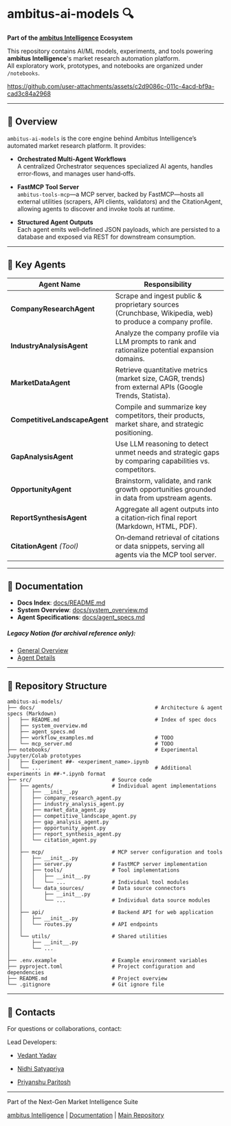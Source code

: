 # ambitus-ai-models 🔍

**Part of the [ambitus Intelligence](https://github.com/ambitus-intelligence) Ecosystem**

This repository contains AI/ML models, experiments, and tools powering **ambitus Intelligence**'s market research automation platform.  
All exploratory work, prototypes, and notebooks are organized under `/notebooks`.

https://github.com/user-attachments/assets/c2d9086c-011c-4acd-bf9a-cad3c84a2968

---

## 🚀 Overview

`ambitus-ai-models` is the core engine behind Ambitus Intelligence’s automated market research platform. It provides:

- **Orchestrated Multi‑Agent Workflows**  
  A centralized Orchestrator sequences specialized AI agents, handles error‑flows, and manages user hand‑offs.

- **FastMCP Tool Server**  
  `ambitus-tools-mcp`—a MCP server, backed by FastMCP—hosts all external utilities (scrapers, API clients, validators) and the CitationAgent, allowing agents to discover and invoke tools at runtime.

- **Structured Agent Outputs**  
  Each agent emits well‑defined JSON payloads, which are persisted to a database and exposed via REST for downstream consumption.

---

## 🔑 Key Agents

| Agent Name                     | Responsibility                                                                                           |
|--------------------------------|----------------------------------------------------------------------------------------------------------|
| **CompanyResearchAgent**       | Scrape and ingest public & proprietary sources (Crunchbase, Wikipedia, web) to produce a company profile. |
| **IndustryAnalysisAgent**      | Analyze the company profile via LLM prompts to rank and rationalize potential expansion domains.         |
| **MarketDataAgent**            | Retrieve quantitative metrics (market size, CAGR, trends) from external APIs (Google Trends, Statista). |
| **CompetitiveLandscapeAgent**  | Compile and summarize key competitors, their products, market share, and strategic positioning.          |
| **GapAnalysisAgent**           | Use LLM reasoning to detect unmet needs and strategic gaps by comparing capabilities vs. competitors.    |
| **OpportunityAgent**           | Brainstorm, validate, and rank growth opportunities grounded in data from upstream agents.               |
| **ReportSynthesisAgent**       | Aggregate all agent outputs into a citation‑rich final report (Markdown, HTML, PDF).                    |
| **CitationAgent** *(Tool)*     | On‑demand retrieval of citations or data snippets, serving all agents via the MCP tool server.          |
---

## 📖 Documentation

- **Docs Index**: [docs/README.md](docs/README.md)  
- **System Overview**: [docs/system_overview.md](docs/system_overview.md)  
- **Agent Specifications**: [docs/agent_specs.md](docs/agent_specs.md)

##### Legacy Notion (for archival reference only):  
- [General Overview][notion-general]
- [Agent Details][notion-agents]  

[notion-general]: https://vedantcantsleep.notion.site/ambitus
[notion-agents]: https://vedantcantsleep.notion.site/Architecture-1f11629c6c5081a5b6edfef830af579f  

---
## 📁 Repository Structure

```text
ambitus-ai-models/
├── docs/                                       # Architecture & agent specs (Markdown)
│   ├── README.md                               # Index of spec docs
│   ├── system_overview.md
│   ├── agent_specs.md
│   ├── workflow_examples.md                    # TODO
│   └── mcp_server.md                           # TODO
├── notebooks/                                  # Experimental Jupyter/Colab prototypes
│   ├── Experiment ##- <experiment_name>.ipynb   
│   └── ...                                     # Additional experiments in ##-*.ipynb format
├── src/                          # Source code
│   ├── agents/                   # Individual agent implementations
│   │   ├── __init__.py
│   │   ├── company_research_agent.py
│   │   ├── industry_analysis_agent.py
│   │   ├── market_data_agent.py
│   │   ├── competitive_landscape_agent.py
│   │   ├── gap_analysis_agent.py
│   │   ├── opportunity_agent.py
│   │   ├── report_synthesis_agent.py
│   │   └── citation_agent.py
│   │
│   ├── mcp/                      # MCP server configuration and tools
│   │   ├── __init__.py
│   │   ├── server.py             # FastMCP server implementation
│   │   ├── tools/                # Tool implementations
│   │   │   ├── __init__.py
│   │   │   └── ...               # Individual tool modules
│   │   └── data_sources/         # Data source connectors
│   │       ├── __init__.py
│   │       └── ...               # Individual data source modules
│   │
│   ├── api/                      # Backend API for web application
│   │   ├── __init__.py
│   │   └── routes.py             # API endpoints
│   │
│   └── utils/                    # Shared utilities
│       ├── __init__.py
│       └── ...
│
├── .env.example                  # Example environment variables
├── pyproject.toml                # Project configuration and dependencies
├── README.md                     # Project overview
└── .gitignore                    # Git ignore file
```
---

## 📧 Contacts

For questions or collaborations, contact:

Lead Developers:

- [Vedant Yadav](https://github.com/TheMimikyu)

- [Nidhi Satyapriya](https://github.com/Nidhi-Satyapriya)

- [Priyanshu Paritosh](https://github.com/gamerguy27072)

---
Part of the Next-Gen Market Intelligence Suite

[ambitus Intelligence](https://github.com/ambitus-intelligence) | [Documentation](https://github.com/ambitus-intelligence) | [Main Repository](https://github.com/ambitus-intelligence)


